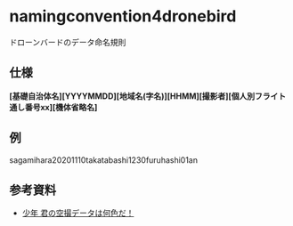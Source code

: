 # namingconvention4dronebird
ドローンバードのデータ命名規則

## 仕様
**[基礎自治体名][YYYYMMDD][地域名(字名)][HHMM][撮影者][個人別フライト通し番号xx][機体省略名]**

## 例
sagamihara20201110takatabashi1230furuhashi01an


## 参考資料
* [少年 君の空撮データは何色だ！](https://medium.com/furuhashilab/%E5%B0%91%E5%B9%B4-%E5%90%9B%E3%81%AE%E7%A9%BA%E6%92%AE%E3%83%87%E3%83%BC%E3%82%BF%E3%81%AF%E4%BD%95%E8%89%B2%E3%81%A0-5a29fb759ca9)

